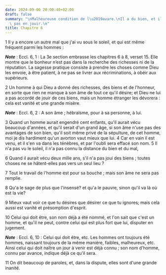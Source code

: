 ```yaml
---
date: 2024-09-06 20:00:40+02:00
draft: false
summary: "\nMalheureuse condition de l\u2019avare.\nIl a du bien, et il n\u2019ose\
  \ pas en jouir.\n"
title: Chapitre 6
---
```





1 Il y a encore un autre mal que j'ai vu sous le soleil, et qui est même fréquent parmi les hommes :

***Note*** :  Eccl. 6, 1 : La 3e section embrasse les chapitres 6 à 8, verset 15. Elle montre que le bonheur n’est pas dans la recherche des richesses ni de la réputation. La sagesse pratique consiste à prendre les choses comme Dieu les envoie, à être patient, à ne pas se livrer aux récriminations, à obéir aux supérieurs.

2 Un homme à qui Dieu a donné des richesses, des biens et de l'honneur, en sorte que rien ne manque à son âme de tout ce qu'il désire; et Dieu ne lui a pas accordé de jouir de ces biens, mais un homme étranger les dévorera : cela est vanité et une grande misère.

***Note*** :  Eccl. 6, 2 : A son âme ; hébraïsme, pour à sa personne, à lui.


3 Quand un homme aurait engendré cent enfants, qu'il aurait vécu beaucoup d'années, et qu'il serait d'un grand âge, si son âme n'use pas des avantages de son bien, qu'il soit même privé de la sépulture, de cet homme, moi je dis hardiment qu'un avorton vaut mieux que lui. 4 Car en vain il est venu, et il s'en va dans les ténèbres, et par l'oubli sera effacé son nom. 5 Il n'a pas vu le soleil, il n'a pas connu la distance du bien et du mal,


6 Quand il aurait vécu deux mille ans, s'il n'a pas joui des biens ; toutes choses ne se hâtent-elles pas vers un seul lieu ?


7 Tout le travail de l'homme est pour sa bouche ; mais son âme ne sera pas remplie.


8 Qu'a le sage de plus que l'insensé? et qu'a le pauvre, sinon qu'il va là où est la vie?


9 Mieux vaut voir ce que tu désires que désirer ce que tu ignores; mais cela aussi est vanité et présomption d'esprit.


10 Celui qui doit être, son nom déjà a été nommé, et l'on sait que c'est un homme, et qu'il ne peut, contre celui qui est plus fort que lui, disputer en jugement.

***Note*** :  Eccl. 6, 10 : Celui qui doit être, etc. Les hommes ont toujours été hommes, naissant toujours de la même manière, faibles, malheureux, etc. Ainsi celui qui doit naître un jour à venir est déjà connu ; son nom d’homme, connu par avance, indique déjà ce qu’il sera.

11 On dit beaucoup de paroles, et, dans la dispute, elles sont d'une grande inanité.

